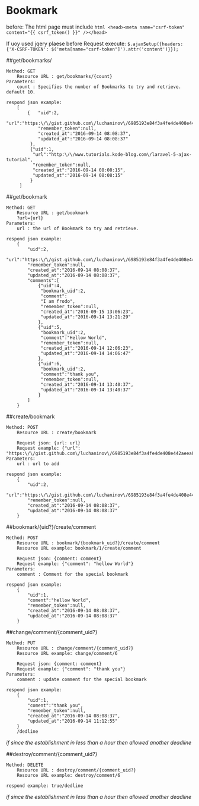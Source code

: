# Bookmark 

before: The html page must include ```html <head><meta name="csrf-token" content="{{ csrf_token() }}" /></head>```

If uoy used jqery plaese before Request execute: 
`$.ajaxSetup({headers: {'X-CSRF-TOKEN': $('meta[name="csrf-token"]').attr('content')}});`


##get/bookmarks/

	Method: GET
		Resource URL : get/bookmarks/{count}
	Parameters:
		count : Specifies the number of Bookmarks to try and retrieve. default 10.

	respond json example:
		[
			{	"uid":2,
				"url":"https:\/\/gist.github.com\/luchaninov\/6985193e84f3a4fe4de408e442aeea8b",
				"remember_token":null,
				"created_at":"2016-09-14 08:08:37",
				"updated_at":"2016-09-14 08:08:37"
			 },
			 {"uid":1,
			  "url":"http:\/\/www.tutorials.kode-blog.com\/laravel-5-ajax-tutorial",
			  "remember_token":null,
			  "created_at":"2016-09-14 08:08:15",
			  "updated_at":"2016-09-14 08:08:15"
			 }
		 ]

##get/bookmark

	Method: GET
		Resource URL : get/bookmark
		?url={url}
	Parameters:
		url : the url of Bookmark to try and retrieve.

	respond json example:
		{
			"uid":2,
			"url":"https:\/\/gist.github.com\/luchaninov\/6985193e84f3a4fe4de408e442aeea8b",
			"remember_token":null,
			"created_at":"2016-09-14 08:08:37",
			"updated_at":"2016-09-14 08:08:37",
			"comments":[
				{"uid":4,
				 "bookmark_uid":2,
				 "comment":
				 "I am frodo",
				 "remember_token":null,
				 "created_at":"2016-09-15 13:06:23",
				 "updated_at":"2016-09-14 13:21:29"
				},
				{"uid":5,
				 "bookmark_uid":2,
				 "comment":"Hellow World",
				 "remember_token":null,
				 "created_at":"2016-09-14 12:06:23",
				 "updated_at":"2016-09-14 14:06:47"
				},
				{"uid":6,
				 "bookmark_uid":2,
				 "comment":"thank you",
				 "remember_token":null,
				 "created_at":"2016-09-14 13:40:37",
				 "updated_at":"2016-09-14 13:40:37"
				}
			]
		}


##create/bookmark

	Method: POST
		Resource URL : create/bookmark
		
		Request json: {url: url}
		Request example: {"url": "https:\/\/gist.github.com\/luchaninov\/6985193e84f3a4fe4de408e442aeea8b"} 
	Parameters:
		url : url to add

	respond json example:
		{
			"uid":2,
			"url":"https:\/\/gist.github.com\/luchaninov\/6985193e84f3a4fe4de408e442aeea8b",
			"remember_token":null,
			"created_at":"2016-09-14 08:08:37",
			"updated_at":"2016-09-14 08:08:37"
		}

##bookmark/{uid?}/create/comment

	Method: POST
		Resource URL : bookmark/{bookmark_uid?}/create/comment
		Resource URL example: bookmark/1/create/comment
		
		Request json: {comment: comment}
		Request example: {"comment": "hellow World"} 
	Parameters:
		comment : Comment for the special bookmark

	respond json example:
		{
			"uid":1,
			"coment":"hellow World",
			"remember_token":null,
			"created_at":"2016-09-14 08:08:37",
			"updated_at":"2016-09-14 08:08:37"
		}

##change/comment/{comment_uid?}

	Method: PUT
		Resource URL : change/comment/{comment_uid?}
		Resource URL example: change/comment/6
		
		Request json: {comment: comment}
		Request example: {"comment": "thank you"} 
	Parameters:
		comment : update comment for the special bookmark

	respond json example:
		{
			"uid":1,
			"coment":"thank you",
			"remember_token":null,
			"created_at":"2016-09-14 08:08:37",
			"updated_at":"2016-09-14 11:12:55"
		}
		/dedline

*if since the establishment in less than a hour then allowed 
another deadline*

##destroy/comment/{comment_uid?}

	Method: DELETE
		Resource URL : destroy/comment/{comment_uid?}
		Resource URL example: destroy/comment/6
		
	respond example: true/dedline
		
*if since the establishment in less than a hour then allowed 
another deadline*


